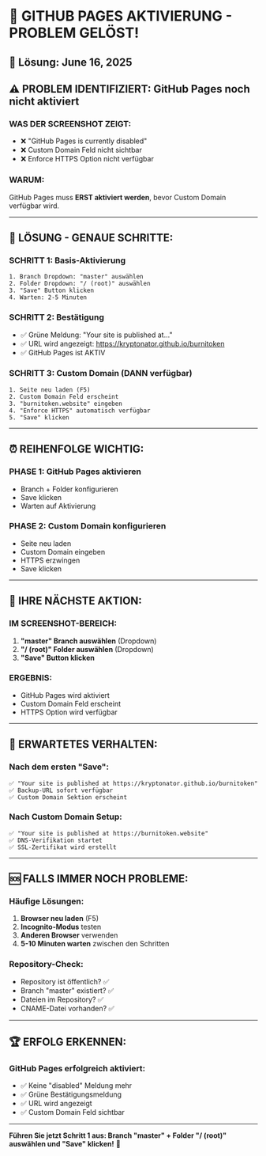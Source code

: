 # 🚀 GITHUB PAGES AKTIVIERUNG - PROBLEM GELÖST!

## 📅 Lösung: June 16, 2025

## ⚠️ PROBLEM IDENTIFIZIERT: GitHub Pages noch nicht aktiviert

### **WAS DER SCREENSHOT ZEIGT:**

- ❌ "GitHub Pages is currently disabled"
- ❌ Custom Domain Feld nicht sichtbar
- ❌ Enforce HTTPS Option nicht verfügbar

### **WARUM:**

GitHub Pages muss **ERST aktiviert werden**, bevor Custom Domain verfügbar wird.

---

## 🔧 LÖSUNG - GENAUE SCHRITTE:

### **SCHRITT 1: Basis-Aktivierung**

```
1. Branch Dropdown: "master" auswählen
2. Folder Dropdown: "/ (root)" auswählen
3. "Save" Button klicken
4. Warten: 2-5 Minuten
```

### **SCHRITT 2: Bestätigung**

- ✅ Grüne Meldung: "Your site is published at..."
- ✅ URL wird angezeigt: https://kryptonator.github.io/burnitoken
- ✅ GitHub Pages ist AKTIV

### **SCHRITT 3: Custom Domain (DANN verfügbar)**

```
1. Seite neu laden (F5)
2. Custom Domain Feld erscheint
3. "burnitoken.website" eingeben
4. "Enforce HTTPS" automatisch verfügbar
5. "Save" klicken
```

---

## ⏰ REIHENFOLGE WICHTIG:

### **PHASE 1: GitHub Pages aktivieren**

- Branch + Folder konfigurieren
- Save klicken
- Warten auf Aktivierung

### **PHASE 2: Custom Domain konfigurieren**

- Seite neu laden
- Custom Domain eingeben
- HTTPS erzwingen
- Save klicken

---

## 🎯 IHRE NÄCHSTE AKTION:

### **IM SCREENSHOT-BEREICH:**

1. **"master" Branch auswählen** (Dropdown)
2. **"/ (root)" Folder auswählen** (Dropdown)
3. **"Save" Button klicken**

### **ERGEBNIS:**

- GitHub Pages wird aktiviert
- Custom Domain Feld erscheint
- HTTPS Option wird verfügbar

---

## 📱 ERWARTETES VERHALTEN:

### **Nach dem ersten "Save":**

```
✅ "Your site is published at https://kryptonator.github.io/burnitoken"
✅ Backup-URL sofort verfügbar
✅ Custom Domain Sektion erscheint
```

### **Nach Custom Domain Setup:**

```
✅ "Your site is published at https://burnitoken.website"
✅ DNS-Verifikation startet
✅ SSL-Zertifikat wird erstellt
```

---

## 🆘 FALLS IMMER NOCH PROBLEME:

### **Häufige Lösungen:**

1. **Browser neu laden** (F5)
2. **Incognito-Modus** testen
3. **Anderen Browser** verwenden
4. **5-10 Minuten warten** zwischen den Schritten

### **Repository-Check:**

- Repository ist öffentlich? ✅
- Branch "master" existiert? ✅
- Dateien im Repository? ✅
- CNAME-Datei vorhanden? ✅

---

## 🏆 ERFOLG ERKENNEN:

### **GitHub Pages erfolgreich aktiviert:**

- ✅ Keine "disabled" Meldung mehr
- ✅ Grüne Bestätigungsmeldung
- ✅ URL wird angezeigt
- ✅ Custom Domain Feld sichtbar

---

**Führen Sie jetzt Schritt 1 aus: Branch "master" + Folder "/ (root)" auswählen und "Save" klicken!** 🚀
